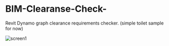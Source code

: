# BIM-Clearanse-Check-
Revit Dynamo graph clearance requirements checker. (simple toilet sample for now) 

![screen1](https://github.com/EliRenzer/BIM-Clearanse-Check/blob/master/screenshots/2019-12-02%2000_06_22-Window.png)
